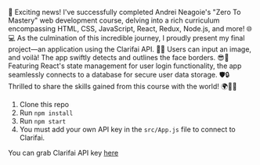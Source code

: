 🚀 Exciting news! I've successfully completed Andrei Neagoie's "Zero To Mastery" web development course, delving into a rich curriculum encompassing HTML, CSS, JavaScript, React, Redux, Node.js, and more! 🌐💻 As the culmination of this incredible journey, I proudly present my final project—an application using the Clarifai API. 🌈✨ Users can input an image, and voilà! The app swiftly detects and outlines the face borders. 😎📸 Featuring React's state management for user login functionality, the app seamlessly connects to a database for secure user data storage. 🛡️🔒 Thrilled to share the skills gained from this course with the world! 🌍👩‍💻 



1. Clone this repo
2. Run `npm install`
3. Run `npm start`
4. You must add your own API key in the `src/App.js` file to connect to Clarifai.

You can grab Clarifai API key [here](https://www.clarifai.com/)


